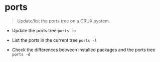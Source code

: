 # ports
> Update/list the ports tree on a CRUX system.

- Update the ports tree
`ports -u`

- List the ports in the current tree
`ports -l`

- Check the differences between installed packages and the ports tree
`ports -d`
